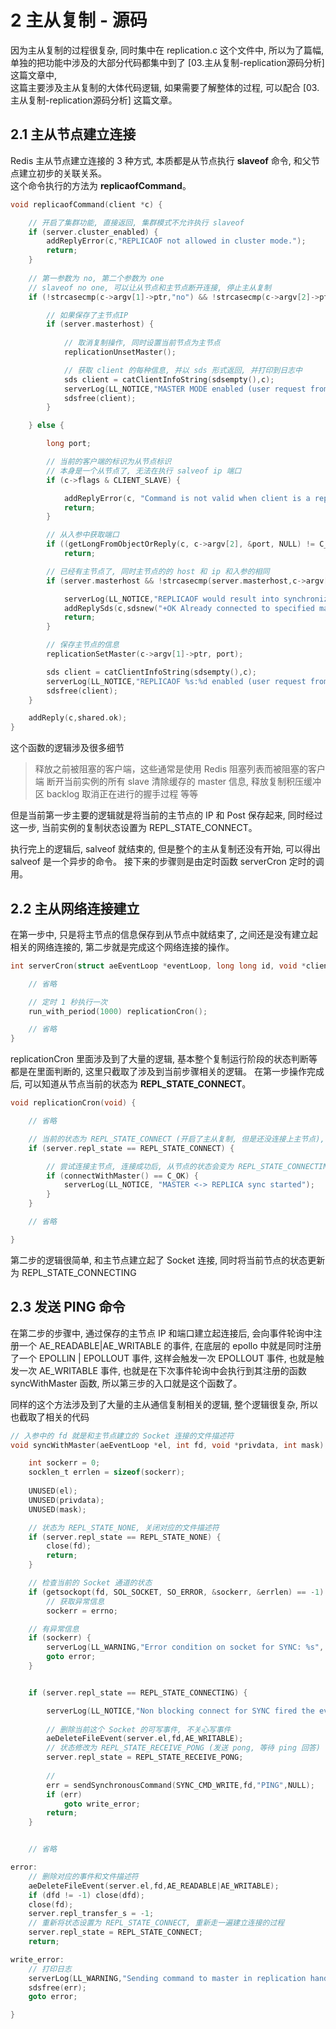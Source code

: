 # 2 主从复制 - 源码

因为主从复制的过程很复杂, 同时集中在 replication.c 这个文件中, 所以为了篇幅, 单独的把功能中涉及的大部分代码都集中到了 [03.主从复制-replication源码分析] 这篇文章中,  
这篇主要涉及主从复制的大体代码逻辑, 如果需要了解整体的过程, 可以配合 [03.主从复制-replication源码分析] 这篇文章。


## 2.1 主从节点建立连接

Redis 主从节点建立连接的 3 种方式, 本质都是从节点执行 **slaveof** 命令, 和父节点建立初步的关联关系。   
这个命令执行的方法为 **replicaofCommand**。

```C
void replicaofCommand(client *c) {

    // 开启了集群功能, 直接返回, 集群模式不允许执行 slaveof 
    if (server.cluster_enabled) {
        addReplyError(c,"REPLICAOF not allowed in cluster mode.");
        return;
    }
    
    // 第一参数为 no, 第二个参数为 one
    // slaveof no one, 可以让从节点和主节点断开连接, 停止主从复制 
    if (!strcasecmp(c->argv[1]->ptr,"no") && !strcasecmp(c->argv[2]->ptr,"one")) {

        // 如果保存了主节点IP
        if (server.masterhost) {
            
            // 取消复制操作, 同时设置当前节点为主节点
            replicationUnsetMaster();

            // 获取 client 的每种信息, 并以 sds 形式返回, 并打印到日志中
            sds client = catClientInfoString(sdsempty(),c);
            serverLog(LL_NOTICE,"MASTER MODE enabled (user request from '%s')", client);
            sdsfree(client);
        }

    } else {

        long port;

        // 当前的客户端的标识为从节点标识
        // 本身是一个从节点了, 无法在执行 salveof ip 端口
        if (c->flags & CLIENT_SLAVE) {

            addReplyError(c, "Command is not valid when client is a replica.");
            return;
        }

        // 从入参中获取端口
        if ((getLongFromObjectOrReply(c, c->argv[2], &port, NULL) != C_OK))
            return;

        // 已经有主节点了, 同时主节点的的 host 和 ip 和入参的相同
        if (server.masterhost && !strcasecmp(server.masterhost,c->argv[1]->ptr) && server.masterport == port) {    

            serverLog(LL_NOTICE,"REPLICAOF would result into synchronization with the master we are already connected with. No operation performed.");
            addReplySds(c,sdsnew("+OK Already connected to specified master\r\n"));
            return;
        }

        // 保存主节点的信息
        replicationSetMaster(c->argv[1]->ptr, port);

        sds client = catClientInfoString(sdsempty(),c);
        serverLog(LL_NOTICE,"REPLICAOF %s:%d enabled (user request from '%s')", server.masterhost, server.masterport, client);
        sdsfree(client);
    }

    addReply(c,shared.ok);
}

```

这个函数的逻辑涉及很多细节
> 释放之前被阻塞的客户端，这些通常是使用 Redis 阻塞列表而被阻塞的客户端
> 断开当前实例的所有 slave
> 清除缓存的 master 信息, 释放复制积压缓冲区 backlog
> 取消正在进行的握手过程
> 等等

但是当前第一步主要的逻辑就是将当前的主节点的 IP 和 Post 保存起来, 同时经过这一步, 当前实例的复制状态设置为 REPL_STATE_CONNECT。

执行完上的逻辑后, salveof 就结束的, 但是整个的主从复制还没有开始, 可以得出 salveof 是一个异步的命令。 接下来的步骤则是由定时函数 serverCron 定时的调用。

## 2.2 主从网络连接建立

在第一步中, 只是将主节点的信息保存到从节点中就结束了, 之间还是没有建立起相关的网络连接的, 第二步就是完成这个网络连接的操作。


```C
int serverCron(struct aeEventLoop *eventLoop, long long id, void *clientData) {

    // 省略

    // 定时 1 秒执行一次
    run_with_period(1000) replicationCron();

    // 省略
}
```

replicationCron 里面涉及到了大量的逻辑, 基本整个复制运行阶段的状态判断等都是在里面判断的, 这里只截取了涉及到当前步骤相关的逻辑。
在第一步操作完成后, 可以知道从节点当前的状态为 **REPL_STATE_CONNECT**。

```C
void replicationCron(void) {

    // 省略

    // 当前的状态为 REPL_STATE_CONNECT (开启了主从复制, 但是还没连接上主节点), 顺利执行了 salveof 后, 从节点的默认状态
    if (server.repl_state == REPL_STATE_CONNECT) {

        // 尝试连接主节点, 连接成功后, 从节点的状态会变为 REPL_STATE_CONNECTING (正在连接主节点)
        if (connectWithMaster() == C_OK) {
            serverLog(LL_NOTICE, "MASTER <-> REPLICA sync started");
        }
    }

    // 省略

}
```

第二步的逻辑很简单, 和主节点建立起了 Socket 连接, 同时将当前节点的状态更新为 REPL_STATE_CONNECTING


## 2.3 发送 PING 命令

在第二步的步骤中, 通过保存的主节点 IP 和端口建立起连接后, 会向事件轮询中注册一个 AE_READABLE|AE_WRITABLE 的事件, 
在底层的 epollo 中就是同时注册了一个 EPOLLIN | EPOLLOUT 事件, 这样会触发一次 EPOLLOUT 事件, 也就是触发一次  AE_WRITABLE 事件,
也就是在下次事件轮询中会执行到其注册的函数 syncWithMaster 函数, 所以第三步的入口就是这个函数了。

同样的这个方法涉及到了大量的主从通信复制相关的逻辑, 整个逻辑很复杂, 所以也截取了相关的代码

```C
// 入参中的 fd 就是和主节点建立的 Socket 连接的文件描述符
void syncWithMaster(aeEventLoop *el, int fd, void *privdata, int mask) {

    int sockerr = 0;
    socklen_t errlen = sizeof(sockerr);
    
    UNUSED(el);
    UNUSED(privdata);
    UNUSED(mask);

    // 状态为 REPL_STATE_NONE, 关闭对应的文件描述符
    if (server.repl_state == REPL_STATE_NONE) {
        close(fd);
        return;
    }

    // 检查当前的 Socket 通道的状态
    if (getsockopt(fd, SOL_SOCKET, SO_ERROR, &sockerr, &errlen) == -1)
        // 获取异常信息
        sockerr = errno;

    // 有异常信息
    if (sockerr) {
        serverLog(LL_WARNING,"Error condition on socket for SYNC: %s", strerror(sockerr));
        goto error;
    }


    if (server.repl_state == REPL_STATE_CONNECTING) {

        serverLog(LL_NOTICE,"Non blocking connect for SYNC fired the event.");
        
        // 删除当前这个 Socket 的可写事件, 不关心写事件
        aeDeleteFileEvent(server.el,fd,AE_WRITABLE);
        // 状态修改为 REPL_STATE_RECEIVE_PONG (发送 pong, 等待 ping 回答)
        server.repl_state = REPL_STATE_RECEIVE_PONG;
        
        // 
        err = sendSynchronousCommand(SYNC_CMD_WRITE,fd,"PING",NULL);
        if (err) 
            goto write_error;
        return;
    }


    // 省略

error:
    // 删除对应的事件和文件描述符
    aeDeleteFileEvent(server.el,fd,AE_READABLE|AE_WRITABLE);
    if (dfd != -1) close(dfd);
    close(fd);
    server.repl_transfer_s = -1;
    // 重新将状态设置为 REPL_STATE_CONNECT, 重新走一遍建立连接的过程
    server.repl_state = REPL_STATE_CONNECT;
    return;

write_error:
    // 打印日志
    serverLog(LL_WARNING,"Sending command to master in replication handshake: %s", err);
    sdsfree(err);
    goto error;

}
```